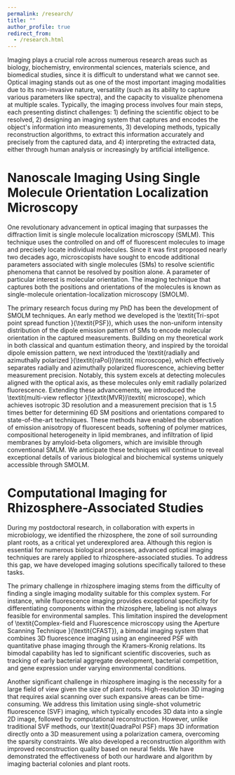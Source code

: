 ```yaml
---
permalink: /research/
title: ""
author_profile: true
redirect_from:
  - /research.html
---
```


Imaging plays a crucial role across numerous research areas such as biology, biochemistry, environmental sciences, materials science, and biomedical studies, since it is difficult to understand what we cannot see. Optical imaging stands out as one of the most important imaging modalities due to its non-invasive nature, versatility (such as its ability to capture various parameters like spectra), and the capacity to visualize phenomena at multiple scales. Typically, the imaging process involves four main steps, each presenting distinct challenges: 1) defining the scientific object to be resolved, 2) designing an imaging system that captures and encodes the object's information into measurements, 3) developing methods, typically reconstruction algorithms, to extract this information accurately and precisely from the captured data, and 4) interpreting the extracted data, either through human analysis or increasingly by artificial intelligence.

# Nanoscale Imaging Using Single Molecule Orientation Localization Microscopy

One revolutionary advancement in optical imaging that surpasses the diffraction limit is single molecule localization microscopy (SMLM). This technique uses the controlled on and off of fluorescent molecules to image and precisely locate individual molecules. Since it was first proposed nearly two decades ago, microscopists have sought to encode additional parameters associated with single molecules (SMs) to resolve scientific phenomena that cannot be resolved by position alone. A parameter of particular interest is molecular orientation. The imaging technique that captures both the positions and orientations of the molecules is known as single-molecule orientation-localization microscopy (SMOLM). 

The primary research focus during my PhD has been the development of SMOLM techniques. An early method we developed is the \textit{Tri-spot point spread function }(\textit{PSF}), which uses the non-uniform intensity distribution of the dipole emission pattern of SMs to encode molecular orientation in the captured measurements. Building on my theoretical work in both classical and quantum estimation theory, and inspired by the toroidal dipole emission pattern, we next introduced the \textit{radially and azimuthally polarized }(\textit{raPol})\textit{ microscope}, which effectively separates radially and azimuthally polarized fluorescence, achieving better measurement precision. Notably, this system excels at detecting molecules aligned with the optical axis, as these molecules only emit radially polarized fluorescence. Extending these advancements, we introduced the \textit{multi-view reflector }(\textit{MVR})\textit{ microscope}, which achieves isotropic 3D resolution and a measurement precision that is 1.5 times better for determining 6D SM positions and orientations compared to state-of-the-art techniques. These methods have enabled the observation of emission anisotropy of fluorescent beads, softening of polymer matrices, compositional heterogeneity in lipid membranes, and infiltration of lipid membranes by amyloid-beta oligomers, which are invisible through conventional SMLM. We anticipate these techniques will continue to reveal exceptional details of various biological and biochemical systems uniquely accessible through SMOLM. 

# Computational Imaging for Rhizosphere-Associated Studies

During my postdoctoral research, in collaboration with experts in microbiology, we identified the rhizosphere, the zone of soil surrounding plant roots, as a critical yet underexplored area. Although this region is essential for numerous biological processes, advanced optical imaging techniques are rarely applied to rhizosphere-associated studies. To address this gap, we have developed imaging solutions specifically tailored to these tasks.

The primary challenge in rhizosphere imaging stems from the difficulty of finding a single imaging modality suitable for this complex system. For instance, while fluorescence imaging provides exceptional specificity for differentiating components within the rhizosphere, labeling is not always feasible for environmental samples. This limitation inspired the development of \textit{Complex-field and Fluorescence microscopy using the Aperture Scanning Technique }(\textit{CFAST}), a bimodal imaging system that combines 3D fluorescence imaging using an engineered PSF with quantitative phase imaging through the Kramers-Kronig relations. Its bimodal capability has led to significant scientific discoveries, such as tracking of early bacterial aggregate development, bacterial competition, and gene expression under varying environmental conditions.

Another significant challenge in rhizosphere imaging is the necessity for a large field of view given the size of plant roots. High-resolution 3D imaging that requires axial scanning over such expansive areas can be time-consuming. We address this limitation using single-shot volumetric fluorescence (SVF) imaging, which typically encodes 3D data into a single 2D image, followed by computational reconstruction. However, unlike traditional SVF methods, our \textit{QuadraPol PSF} maps 3D information directly onto a 3D measurement using a polarization camera, overcoming the sparsity constraints. We also developed a reconstruction algorithm with improved reconstruction quality based on neural fields. We have demonstrated the effectiveness of both our hardware and algorithm by imaging bacterial colonies and plant roots.